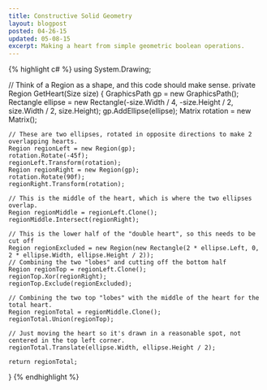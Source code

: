 ```yaml
---
title: Constructive Solid Geometry
layout: blogpost
posted: 04-26-15
updated: 05-08-15
excerpt: Making a heart from simple geometric boolean operations.
---
```


{% highlight c# %}
using System.Drawing;

// Think of a Region as a shape, and this code should make sense.
private Region GetHeart(Size size)
{
    GraphicsPath gp = new GraphicsPath();
    Rectangle ellipse = new Rectangle(-size.Width / 4, -size.Height / 2, size.Width / 2, size.Height);
    gp.AddEllipse(ellipse);
    Matrix rotation = new Matrix();

    // These are two ellipses, rotated in opposite directions to make 2 overlapping hearts.
    Region regionLeft = new Region(gp);
    rotation.Rotate(-45f);
    regionLeft.Transform(rotation);
    Region regionRight = new Region(gp);
    rotation.Rotate(90f);
    regionRight.Transform(rotation);

    // This is the middle of the heart, which is where the two ellipses overlap.
    Region regionMiddle = regionLeft.Clone();
    regionMiddle.Intersect(regionRight);

    // This is the lower half of the "double heart", so this needs to be cut off
    Region regionExcluded = new Region(new Rectangle(2 * ellipse.Left, 0, 2 * ellipse.Width, ellipse.Height / 2));
    // Combining the two "lobes" and cutting off the bottom half
    Region regionTop = regionLeft.Clone();
    regionTop.Xor(regionRight);
    regionTop.Exclude(regionExcluded);

    // Combining the two top "lobes" with the middle of the heart for the total heart.
    Region regionTotal = regionMiddle.Clone();
    regionTotal.Union(regionTop);

    // Just moving the heart so it's drawn in a reasonable spot, not centered in the top left corner.
    regionTotal.Translate(ellipse.Width, ellipse.Height / 2);

    return regionTotal;
}
{% endhighlight %}
